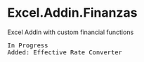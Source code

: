 # Excel.Addin.Finanzas
Excel Addin with custom financial functions  
<div class="text">
<pre>
In Progress
Added: Effective Rate Converter
</pre>
